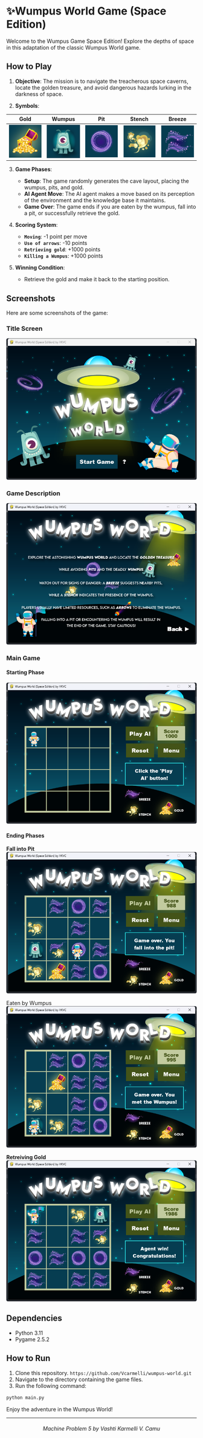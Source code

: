 # ✨Wumpus World Game (Space Edition)

Welcome to the Wumpus Game Space Edition! Explore the depths of space in this adaptation of the classic Wumpus World game.


## How to Play

1. **Objective**: The mission is to navigate the treacherous space caverns, locate the golden treasure, and avoid dangerous hazards lurking in the darkness of space. 
   
2. **Symbols**:
   
| Gold | Wumpus | Pit | Stench | Breeze |
| :---: | :---: | :---: | :---: | :---: |
| ![Gold](assets/cell_gold.png) | ![Wumpus](assets/cell_wumpus.png) | ![Pit](assets/cell_pit.png) | ![Stench](assets/cell_stench.png) | ![Breeze](assets/cell_breeze.png) |


3. **Game Phases**:
   - **Setup**: The game randomly generates the cave layout, placing the wumpus, pits, and gold.
   - **AI Agent Move**: The AI agent makes a move based on its perception of the environment and the knowledge base it maintains.
   - **Game Over**: The game ends if you are eaten by the wumpus, fall into a pit, or successfully retrieve the gold.


4. **Scoring System**:
    - **`Moving`**: -1 point per move
    - **`Use of arrows`**: -10 points
    - **`Retrieving gold`**: +1000 points
    - **`Killing a Wumpus`**: +1000 points
  
   
5. **Winning Condition**:
   - Retrieve the gold and make it back to the starting position.

## Screenshots

Here are some screenshots of the game:

### Title Screen
![Title Screen](screenshots/title-screen.png)

### Game Description
![Game Description](screenshots/game-description.png)

### Main Game
#### Starting Phase
![Starting Phase](screenshots/game-1.png)

#### Ending Phases
**Fall into Pit**
![Fall into Pit](screenshots/game-pit.png)

Eaten by Wumpus
![Eaten by Wumpus](screenshots/game-wumpus.png)

**Retreiving Gold**
![Winning Phase](screenshots/game-2.png)


## Dependencies
- Python 3.11
- Pygame 2.5.2

## How to Run

1. Clone this repository.  ` https://github.com/Vcarmelli/wumpus-world.git  `
2. Navigate to the directory containing the game files.
3. Run the following command:

```bash
python main.py
```

Enjoy the adventure in the Wumpus World!


---


<div align="center">
  <h6>Machine Problem 5 by Vashti Karmelli V. Camu</h6>
</div> 
